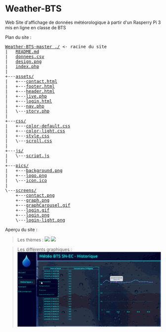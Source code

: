 # Weather-BTS

Web Site d'affichage de données météorologique à partir d'un Rasperry Pi 3 mis en ligne en classe de BTS

Plan du site :
<pre>
<a href="https://github.com/Tracks12/Weather-BTS/">Weather-BTS-master ./</a> <- racine du site
|   <a href="https://github.com/Tracks12/Weather-BTS/blob/master/README.md">README.md</a>
|   <a href="https://github.com/Tracks12/Weather-BTS/blob/master/donnees.csv">donnees.csv</a>
|   <a href="https://github.com/Tracks12/Weather-BTS/blob/master/design.png">design.png</a>
|   <a href="https://github.com/Tracks12/Weather-BTS/blob/master/index.php">index.php</a>
|
+---<a href="https://github.com/Tracks12/Weather-BTS/tree/master/assets/">assets/</a>
|   +---<a href="https://github.com/Tracks12/Weather-BTS/blob/master/assets/contact.html">contact.html</a>
|   +---<a href="https://github.com/Tracks12/Weather-BTS/blob/master/assets/footer.html">footer.html</a>
|   +---<a href="https://github.com/Tracks12/Weather-BTS/blob/master/assets/header.html">header.html</a>
|   +---<a href="https://github.com/Tracks12/Weather-BTS/blob/master/assets/live.php">live.php</a>
|   +---<a href="https://github.com/Tracks12/Weather-BTS/blob/master/assets/login.html">login.html</a>
|   +---<a href="https://github.com/Tracks12/Weather-BTS/blob/master/assets/nav.php">nav.php</a>
|   \---<a href="https://github.com/Tracks12/Weather-BTS/blob/master/assets/story.php">story.php</a>
|
+---<a href="https://github.com/Tracks12/Weather-BTS/tree/master/css/">css/</a>
|   +---<a href="https://github.com/Tracks12/Weather-BTS/blob/master/css/color-default.css">color-default.css</a>
|   +---<a href="https://github.com/Tracks12/Weather-BTS/blob/master/css/color-light.css">color-light.css</a>
|   +---<a href="https://github.com/Tracks12/Weather-BTS/blob/master/css/style.css">style.css</a>
|   \---<a href="https://github.com/Tracks12/Weather-BTS/blob/master/css/scroll.css">scroll.css</a>
|
+---<a href="https://github.com/Tracks12/Weather-BTS/tree/master/js/">js/</a>
|   \---<a href="https://github.com/Tracks12/Weather-BTS/blob/master/js/script.js">script.js</a>
|
+---<a href="https://github.com/Tracks12/Weather-BTS/tree/master/pics/">pics/</a>
|   +---<a href="https://github.com/Tracks12/Weather-BTS/blob/master/pics/background.png">background.png</a>
|   +---<a href="https://github.com/Tracks12/Weather-BTS/blob/master/pics/logo.png">logo.png</a>
|   \---<a href="https://github.com/Tracks12/Weather-BTS/blob/master/pics/icon.ico">icon.ico</a>
|
\---<a href="https://github.com/Tracks12/Weather-BTS/tree/master/screens/">screens/</a>
    +---<a href="https://github.com/Tracks12/Weather-BTS/blob/master/screens/contact.png">contact.png</a>
    +---<a href="https://github.com/Tracks12/Weather-BTS/blob/master/screens/graph.png">graph.png</a>
    +---<a href="https://github.com/Tracks12/Weather-BTS/blob/master/screens/graphCarousel.gif">graphCarousel.gif</a>
    +---<a href="https://github.com/Tracks12/Weather-BTS/blob/master/screens/login.gif">login.gif</a>
    +---<a href="https://github.com/Tracks12/Weather-BTS/blob/master/screens/login.png">login.png</a>
    \---<a href="https://github.com/Tracks12/Weather-BTS/blob/master/screens/login-light.png">login-light.png</a>
</pre>

Aperçu du site :

> Les thèmes :
> <img type="image/png" src="https://raw.githubusercontent.com/Tracks12/Weather-BTS/blob/master/screens/login.png" />
> <img type="image/png" src="https://raw.githubusercontent.com/Tracks12/Weather-BTS/blob/master/screens/login-light.png" />

> Les différents graphiques :
> <img type="image/png" src="https://raw.githubusercontent.com/Tracks12/Weather-BTS/master/screens/graphCarousel.gif" />

